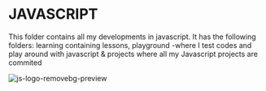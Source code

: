 # JAVASCRIPT
This folder contains all my developments in javascript. It has the following folders: 
learning containing lessons, playground -where I test codes and play around with javascript & projects where all my Javascript projects are commited

![js-logo-removebg-preview](https://user-images.githubusercontent.com/65104775/138448705-1da2e937-ef4f-4224-baad-173b2fcea37a.png)
